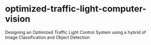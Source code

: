# optimized-traffic-light-computer-vision
Designing an Optimized Traffic Light Control System using a hybrid of Image Classification and Object Detection
